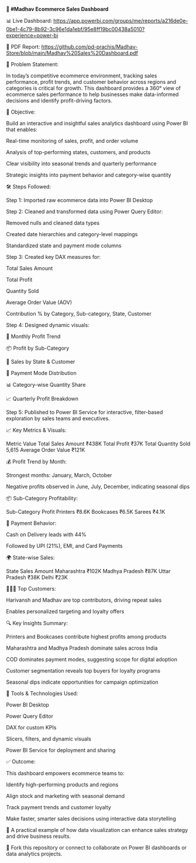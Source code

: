 **🛒 #Madhav Ecommerce Sales Dashboard**

📊 Live Dashboard: https://app.powerbi.com/groups/me/reports/a216de0e-0be1-4c79-8b92-3c96e1da1ebf/95e8ff19bc00438a5010?experience=power-bi

📄 PDF Report: https://github.com/pd-prachis/Madhav-Store/blob/main/Madhav%20Sales%20Dashboard.pdf

📌 Problem Statement:

In today’s competitive ecommerce environment, tracking sales performance, profit trends, and customer behavior across regions and categories is critical for growth. This dashboard provides a 360° view of ecommerce sales performance to help businesses make data-informed decisions and identify profit-driving factors.

🎯 Objective:

Build an interactive and insightful sales analytics dashboard using Power BI that enables:

Real-time monitoring of sales, profit, and order volume

Analysis of top-performing states, customers, and products

Clear visibility into seasonal trends and quarterly performance

Strategic insights into payment behavior and category-wise quantity

🛠️ Steps Followed:

Step 1: Imported raw ecommerce data into Power BI Desktop

Step 2: Cleaned and transformed data using Power Query Editor:

Removed nulls and cleaned data types

Created date hierarchies and category-level mappings

Standardized state and payment mode columns

Step 3: Created key DAX measures for:

Total Sales Amount

Total Profit

Quantity Sold

Average Order Value (AOV)

Contribution % by Category, Sub-category, State, Customer

Step 4: Designed dynamic visuals:

📅 Monthly Profit Trend

📦 Profit by Sub-Category

📍 Sales by State & Customer

🧾 Payment Mode Distribution

📊 Category-wise Quantity Share

📈 Quarterly Profit Breakdown

Step 5: Published to Power BI Service for interactive, filter-based exploration by sales teams and executives.

📈 Key Metrics & Visuals:


Metric	Value
Total Sales Amount	₹438K
Total Profit	₹37K
Total Quantity Sold	5,615
Average Order Value	₹121K

💰 Profit Trend by Month:

Strongest months: January, March, October

Negative profits observed in June, July, December, indicating seasonal dips

📦 Sub-Category Profitability:


Sub-Category	Profit
Printers	₹8.6K
Bookcases	₹6.5K
Sarees	₹4.1K

🧾 Payment Behavior:

Cash on Delivery leads with 44%

Followed by UPI (21%), EMI, and Card Payments

🌍 State-wise Sales:


State	Sales Amount
Maharashtra	₹102K
Madhya Pradesh	₹87K
Uttar Pradesh	₹38K
Delhi	₹23K

🧑‍🤝‍🧑 Top Customers:

Harivansh and Madhav are top contributors, driving repeat sales

Enables personalized targeting and loyalty offers

🔍 Key Insights Summary:

Printers and Bookcases contribute highest profits among products

Maharashtra and Madhya Pradesh dominate sales across India

COD dominates payment modes, suggesting scope for digital adoption

Customer segmentation reveals top buyers for loyalty programs

Seasonal dips indicate opportunities for campaign optimization

💼 Tools & Technologies Used:

Power BI Desktop

Power Query Editor

DAX for custom KPIs

Slicers, filters, and dynamic visuals

Power BI Service for deployment and sharing

✅ Outcome:

This dashboard empowers ecommerce teams to:

Identify high-performing products and regions

Align stock and marketing with seasonal demand

Track payment trends and customer loyalty

Make faster, smarter sales decisions using interactive data storytelling

💬 A practical example of how data visualization can enhance sales strategy and drive business results.

📁 Fork this repository or connect to collaborate on Power BI dashboards or data analytics projects.

